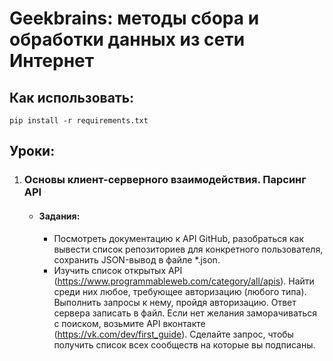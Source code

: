 # Geekbrains: методы сбора и обработки данных из сети Интернет
## Как использовать:
``` 
pip install -r requirements.txt 
```
## Уроки:
1. ### Основы клиент-серверного взаимодействия. Парсинг API
    - #### Задания:
        - Посмотреть документацию к API GitHub, разобраться как вывести список репозиториев для конкретного пользователя, сохранить JSON-вывод в файле *.json.
        - Изучить список открытых API (https://www.programmableweb.com/category/all/apis). Найти среди них любое, требующее авторизацию (любого типа). Выполнить запросы к нему, пройдя авторизацию. Ответ сервера записать в файл.
        Если нет желания заморачиваться с поиском, возьмите API вконтакте (https://vk.com/dev/first_guide). Сделайте запрос, чтобы получить список всех сообществ на которые вы подписаны.